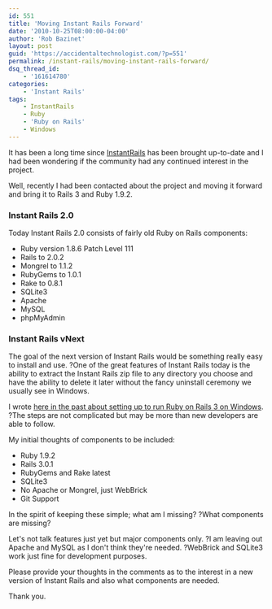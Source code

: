 ```yaml
---
id: 551
title: 'Moving Instant Rails Forward'
date: '2010-10-25T08:00:00-04:00'
author: 'Rob Bazinet'
layout: post
guid: 'https://accidentaltechnologist.com/?p=551'
permalink: /instant-rails/moving-instant-rails-forward/
dsq_thread_id:
    - '161614780'
categories:
    - 'Instant Rails'
tags:
    - InstantRails
    - Ruby
    - 'Ruby on Rails'
    - Windows
---
```


It has been a long time since [InstantRails](http://rubyforge.org/projects/instantrails/) has been brought up-to-date and I had been wondering if the community had any continued interest in the project.

Well, recently I had been contacted about the project and moving it forward and bring it to Rails 3 and Ruby 1.9.2.

### Instant Rails 2.0

Today Instant Rails 2.0 consists of fairly old Ruby on Rails components:

- Ruby version 1.8.6 Patch Level 111
- Rails to 2.0.2
- Mongrel to 1.1.2
- RubyGems to 1.0.1
- Rake to 0.8.1
- SQLite3
- Apache
- MySQL
- phpMyAdmin

### Instant Rails vNext

The goal of the next version of Instant Rails would be something really easy to install and use. ?One of the great features of Instant Rails today is the ability to extract the Instant Rails zip file to any directory you choose and have the ability to delete it later without the fancy uninstall ceremony we usually see in Windows.

I wrote [here in the past about setting up to run Ruby on Rails 3 on Windows](/ruby-on-rails/running-rails-3-on-windows/). ?The steps are not complicated but may be more than new developers are able to follow.

My initial thoughts of components to be included:

- Ruby 1.9.2
- Rails 3.0.1
- RubyGems and Rake latest
- SQLite3
- No Apache or Mongrel, just WebBrick
- Git Support

In the spirit of keeping these simple; what am I missing? ?What components are missing?

Let's not talk features just yet but major components only. ?I am leaving out Apache and MySQL as I don't think they're needed. ?WebBrick and SQLite3 work just fine for development purposes.

Please provide your thoughts in the comments as to the interest in a new version of Instant Rails and also what components are needed.

Thank you.